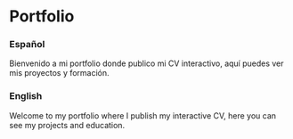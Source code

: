 # Portfolio
<h3>Español</h3> 
<p> Bienvenido a mi portfolio donde publico mi CV interactivo, aquí puedes ver mis proyectos y formación. </p> 
<h3>English</h3> 
<p> Welcome to my portfolio where I publish my interactive CV, here you can see my projects and education. </p> 
